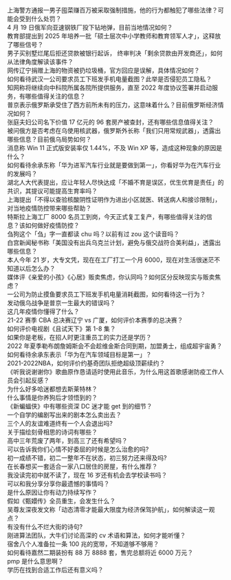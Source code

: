 上海警方通报一男子囤菜赚百万被采取强制措施，他的行为都触犯了哪些法律？可能会受到什么处罚？  
4 月 19 日俄军向亚速钢铁厂投下钻地弹，目前当地情况如何？  
教育部提出到 2025 年培养一批「硕士层次中小学教师和教育领军人才」，这释放了哪些信号？  
男子买别墅烂尾后拒还贷款被银行起诉， 终审判决「剩余贷款由开发商还」，如何从法律角度解读该事件？  
网传辽宁捐赠上海的物资被扔垃圾桶，官方回应是误解，具体情况如何？  
如何看待武汉一公司要求员工下班发手机电量截图？此举是否侵犯员工隐私？  
知网称将继续向中科院所属各院所提供服务，直至 2022 年度协议签署并启动服务，有哪些值得关注的信息？  
普京表示俄罗斯承受住了西方前所未有的压力，这意味着什么？目前俄罗斯经济情况如何？  
张庭夫妇公司名下价值 17 亿元的 96 套房产被查封，还有哪些信息值得关注？  
被问俄方是否考虑在乌使用核武器，俄罗斯外长称「我们只用常规武器」，透露出哪些信息？目前俄乌局势如何？  
消息称 Win 11 正式版安装率仅 1.44%，不及 Win XP 等，造成这种现象的原因是什么？  
如何看待余承东称「华为进军汽车行业就是要做到第一」，你看好华为在汽车行业的发展吗？  
湖北人大代表提出，应让年轻人尽快达成「不婚不育是误区，优生优育是责任」的共识，其提议可能提高生育率吗？  
上海提出「不得以查验核酸阴性证明作为进出小区就医、转送病人和接诊限制」，对当地疫情防控带来哪些帮助？  
特斯拉上海工厂 8000 名员工到岗，今天正式复工复产，有哪些值得关注的信息？该如何做好疫情防控？  
刍狗这个「刍」字一直都读 chu 吗？以前有过 zou 这个读音吗？  
白宫新闻秘书称「美国没有出兵乌克兰计划，避免与俄交战符合美利益」，透露出哪些信息？  
本人今年 21 岁，大专文凭，现在在工厂打工一个月 6000，现在对生活很迷茫不知道以后怎么办？  
媒体评《亲爱的小孩》《心居》贩卖焦虑，你认同吗？如何区分反映现实与贩卖焦虑？  
一公司为防止摸鱼要求员工下班发手机电量消耗截图，如何看待这一行为？  
发动俄乌战争是普京一生最大的错误吗？  
这几年疫情你懂得了什么？  
21-22 赛季 CBA 总决赛辽宁 vs 广厦，如何评价本赛季的总决赛？  
如何评价电视剧《且试天下》第 1-8 集？  
如果你是老板，在招人时更注重员工的实力还是学历？  
2022 年夏季勒布朗詹姆斯会不会趁维金斯合同到期，加盟勇士，组成超宇宙勇？  
如何看待余承东表示「华为在汽车领域目标是第一」？  
2021-2022NBA，如何评价约基奇团队拒绝超级顶薪续约？  
《听我说谢谢你》歌曲原作恳请适时使用此音乐，为什么用这首歌感谢防疫工作人员会引起反感？  
为什么好多哈迷都想去斯莱特林？  
什么事情是你养狗后才领悟到的？  
《新蝙蝠侠》中有哪些资深 DC 迷才能 get 到的细节？  
一个自学的编剧写出来的剧本怎么卖出去？  
三个人的友谊难道终有一个人会退出吗?  
关于描绘刻骨相思的诗词有哪些？  
高中三年荒废了两年，到高三了还有希望吗？  
可以告诉我你们心情不好委屈的时候是怎么治愈的吗?  
初一成绩不错，初二一整年不在状态，初三努力还来得及吗?  
在长春想买一套适合一家八口居住的房屋，有什么推荐？  
我没读完初中就不读了，现在 16 岁还有机会去学校读书吗？  
可以和我分享分享你最遗憾的事情吗？  
是什么原因让你有动力持续写作？  
假如《甄嬛传》全员重生，会发生什么？  
吴尊友深夜发文称「动态清零才能最大限度为经济保驾护航」，如何解读这一观点？  
有没有什么不烂大街的诗句?  
刚进算法团队，大牛们讨论高深的 cv 术语和算法，如何才能听懂？  
宿舍八个人准备拉一条 100 兆的宽带，不知道够不够用？  
如何看待嘉然二期装扮有 88 万 8888 套，售完总额将近 6000 万元？  
pmp 是什么意思啊？  
学历在找到合适工作后还有意义吗？  
